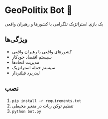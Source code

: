 # GeoPolitix Bot 🤖

یک بازی استراتژیک تلگرامی با کشورها و رهبران واقعی

## ویژگی‌ها
- کشورهای واقعی با رهبران واقعی
- سیستم اقتصاد خودکار
- مدیریت اتحادها
- سیستم حمله استراتژیک
- لیدربرد فیلتردار

## نصب
1. `pip install -r requirements.txt`
2. تنظیم توکن ربات در متغیر محیطی
3. `python bot.py`
